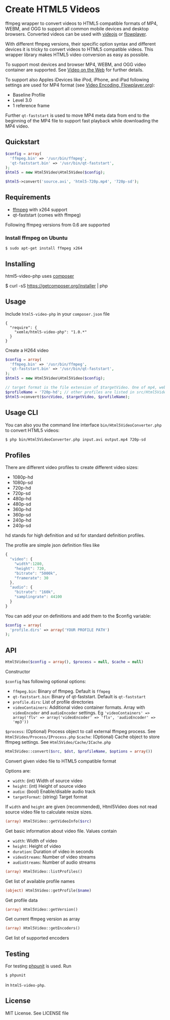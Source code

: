 # Create HTML5 Videos

ffmpeg wrapper to convert videos to HTML5 compatible formats of MP4, WEBM, and
OGG to support all common mobile devices and desktop browsers. Converted
videos can be used with [videojs](http://www.videojs.com) or
[flowplayer](http://http://flowplayer.org).

With different ffmpeg versions, their specific option syntax and different
devices it is tricky to convert videos to HTML5 compatible videos. This wrapper
library makes HTML5 video conversion as easy as possible.

To support most devices and browser MP4, WEBM, and OGG video container are
supported. See [Video on the Web](http://diveintohtml5.info/video.html) for
further details.

To support also Apples iDevices like iPod, iPhone, and iPad following settings
are used for MP4 format (see
[Video Encoding, Flowplayer.org](http://flash.flowplayer.org/plugins/javascript/ipad.html#video-encoding)):

  * Baseline Profile
  * Level 3.0
  * 1 reference frame

Further `qt-faststart` is used to move MP4 meta data from end to the beginning
of the MP4 file to support fast playback while downloading the MP4 video.

## Quickstart

```php
$config = array(
  'ffmpeg.bin' => '/usr/bin/ffmpeg',
  'qt-faststart.bin' => '/usr/bin/qt-faststart',
);
$html5 = new Html5Video\Html5Video($config);

$html5->convert('source.avi', 'html5-720p.mp4', '720p-sd');
```

## Requirements

* [ffmpeg](http://www.ffmpeg.org) with x264 support
* qt-faststart (comes with ffmpeg)

Following ffmpeg versions from 0.6 are supported

### Install ffmpeg on Ubuntu

```
$ sudo apt-get install ffmpeg x264
```

## Installing

html5-video-php uses [composer](http://getcomposer.org)

  $ curl -sS https://getcomposer.org/installer | php


## Usage

Include `html5-video-php` in your `composer.json` file

    {
      "require": {
        "xemle/html5-video-php": "1.0.*"
      }
    }

Create a H264 video

```php
$config = array(
  'ffmpeg.bin' => '/usr/bin/ffmpeg',
  'qt-faststart.bin' => '/usr/bin/qt-faststart',
);
$html5 = new Html5Video\Html5Video($config);

// target format is the file extension of $targetVideo. One of mp4, webm, or ogg
$profileName = '720p-hd'; // other profiles are listed in src/Html5Video/profiles
$html5->convert($srcVideo, $targetVideo, $profileName);
```


## Usage CLI

You can also you the command line interface `bin/Html5VideoConverter.php` to
convert HTML5 videos:

```bash
$ php bin/Html5VideoConverter.php input.avi output.mp4 720p-sd
```


## Profiles

There are different video profiles to create different video sizes:

* 1080p-hd
* 1080p-sd
* 720p-hd
* 720p-sd
* 480p-hd
* 480p-sd
* 360p-hd
* 360p-sd
* 240p-hd
* 240p-sd

hd stands for high definition and sd for standard definition profiles.

The profile are simple json definition files like

```javascript
{
  "video": {
    "width":1280,
    "height": 720,
    "bitrate": "5000k",
    "framerate": 30
  },
  "audio": {
    "bitrate": "160k",
    "samplingrate": 44100
  }
}
```

You can add your on definitions and add them to the $config variable:

```php
$config = array(
  'profile.dirs' => array('YOUR PROFILE PATH')
);
```


## API

```php
Html5Video($config = array(), $process = null, $cache = null)
```
Constructor

`$config` has following optional options:

  * `ffmpeg.bin`: Binary of ffmpeg. Default is `ffmpeg`
  * `qt-faststart.bin`: Binary of qt-faststart. Default is `qt-faststart`
  * `profile.dirs`: List of profile directories
  * `videoContainers`: Additional video container formats. Array with `videoEncoder` and `audioEncoder` settings. Eg `'videoContainers' => array('flv' => array('videoEncoder' => 'flv', 'audioEncoder' => 'mp3'))`

`$process`: (Optional) Process object to call external ffmpeg process. See `Html5Video/Process/IProcess.php`
`$cache`: (Optional) Cache object to store ffmpeg settings. See `Html5Video/Cache/ICache.php`

```php
Html5Video::convert($src, $dst, $profileName, $options = array())
```
Convert given video file to HTML5 compatible format

Options are:

  * `width`: (int) Width of source video
  * `height`: (int) Height of source video
  * `audio`: (bool) Enable/disable audio track
  * `targetFormat`: (string) Target format

If `width` and `height` are given (recommended), Html5Video does not read source
video file to calculate resize sizes.


```php
(array) Html5Video::getVideoInfo($src)
```
Get basic information about video file. Values contain

  * `width`: Width of video
  * `height`: Height of video
  * `duration`: Duration of video in seconds
  * `videoStreams`: Number of video streams
  * `audioStreams`: Number of audio streams

```php
(array) Html5Video::listProfiles()
```
Get list of available profile names


```php
(object) Html5Video::getProfile($name)
```
Get profile data

```php
(array) Html5Video::getVersion()
```
Get current ffmpeg version as array


```php
(array) Html5Video::getEncoders()
```
Get list of supported encoders


Testing
-------

For testing [phpunit](https://github.com/sebastianbergmann/phpunit) is used. Run

```bash
$ phpunit
```

in `html5-video-php`.


License
-------

MIT License. See LICENSE file